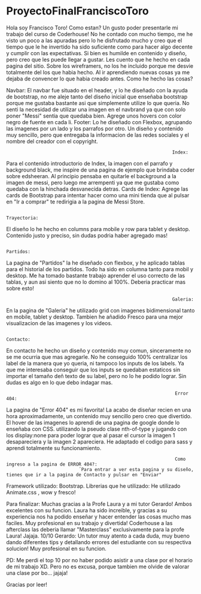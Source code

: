 # ProyectoFinalFranciscoToro
Hola soy Francisco Toro! 
Como estan? Un gusto poder presentarle mi trabajo del curso de Coderhouse! No he contado con mucho tiempo, me he visto un poco a las apuradas pero lo he disfrutado mucho y creo que el tiempo que le he invertido ha sido suficiente como para hacer algo decente y cumplir con las expectativas. Si bien es humilde en contenido y diseño, pero creo que les puede llegar a gustar. Les cuento que he hecho en cada pagina del sitio.
Sobre los wireframers, no los he incluido porque me desvie totalmente del los que habia hecho. Al ir aprendiendo nuevas cosas ya me dejaba de convencer lo que habia creado antes.
Como he hecho las cosas?

Navbar: El navbar fue situado en el header, y lo he diseñado con la ayuda de bootstrap, no me aleje tanto del diseño inicial que enseñaba bootstrap porque me gustaba bastante asi que simplemente utilize lo que queria. No senti la necesidad de utilizar una imagen en el navbrand ya que con solo poner "Messi" sentia que quedaba bien. Agrege unos hovers con color negro de fuente en cada li.
Footer: Lo he diseñado con Flexbox, agrupando las imagenes por un lado y los parrafos por otro. Un diseño y contenido muy sencillo, pero que entregaba la informacion de las redes sociales y el nombre del creador con el copyright.

                                                                  Index:
Para el contenido introductorio de Index, la imagen con el parrafo y background black, me inspire de una pagina de ejemplo que brindaba coder sobre edsheeran. Al principio pensaba en quitarle el background a la imagen de messi, pero luego me arrempenti ya que me gustaba como quedaba con la hinchada desvanecida detras.
Cards de Index: Agrege las cards de Bootstrap para intentar hacer como una mini tienda que al pulsar en "Ir a comprar" te redirigia a la pagina de Messi Store.

                                                                  Trayectoria:
El diseño lo he hecho en columns para mobile y row para tablet y desktop. Contenido justo y preciso, sin dudas podria haber agregado mas!

                                                                  Partidos:
La pagina de "Partidos" la he diseñado con flexbox, y he aplicado tablas para el historial de los partidos. Todo ha sido en columna tanto para mobil y desktop. Me ha tomado bastante trabajo aprender el uso correcto de las tablas, y aun asi siento que no lo domino al 100%. Deberia practicar mas sobre esto!

                                                                  Galeria:
En la pagina de "Galeria" he utilizado grid con imagenes bidimensional tanto en mobile, tablet y desktop. Tambien he añadido Fresco para una mejor visualizacion de las imagenes y los videos.

                                                                  Contacto:
En contacto he hecho un diseño y contenido muy comun, sinceramente no se me ocurria que mas agregarle. No he conseguido 100% centralizar los label de la manera que yo queria, ni tampoco los inputs de los labels. Ya que me interesaba conseguir que los inputs se quedaban estaticos sin importar el tamaño deñ texto de su label, pero no lo he podido lograr. Sin dudas es algo en lo que debo indagar mas.

                                                                   Error 404:
La pagina de "Error 404" es mi favorita! La acabo de diseñar recien en una hora aproximadamente, un contenido muy sencillo pero creo que divertido. El hover de las imagenes lo aprendi de una pagina de google donde lo enseñaba con CSS. utilizando la pseudo clase nth-of-type y jugando con los display:none para poder lograr que al pasar el cursor la imagen 1 desapareciera y la imagen 2 apareciera. He adaptado el codigo para sass y aprendi totalmente su funcionamiento. 

                                                                   Como ingreso a la pagina de ERROR 404?: 
                               ´Para entrar a ver esta pagina y su diseño, tienes que ir a la pagina de Contacto y pulsar en "Enviar"


Framework utilizado: Bootstrap.
Librerias que he utilizado: He utilizado Animate.css , wow y fresco!


Para finalizar: Muchas gracias a la Profe Laura y a mi tutor Gerardo! Ambos excelentes con su funcion. 
Laura ha sido increible, y gracias a su experiencia nos ha podido enseñar y hacer entender las cosas mucho mas faciles. Muy profesional en su trabajo y divertida! Coderhouse a las afterclass las deberia llamar "Masterclass" exclusivamente para la profe Laura! Jajaja. 10/10
Gerardo: Un tutor muy atento a cada duda, muy bueno dando diferentes tips y detallando errores del estudiante con su respectiva solucion! Muy profesional en su funcion.


PD: Me perdi el top 10 por no haber podido asistir a una clase por el horario de mi trabajo XD. Pero no es excusa, porque tambien me olvide de valorar una clase por bo... jajaja!

Gracias por leer!
